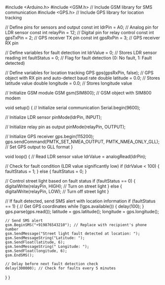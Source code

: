 #include <Arduino.h>
#include <GSM.h> // Include GSM library for SMS communication
#include <GPS.h> // Include GPS library for location tracking

// Define pins for sensors and output
const int ldrPin = A0; // Analog pin for LDR sensor
const int relayPin = 12; // Digital pin for relay control
const int gpsTxPin = 2; // GPS receiver TX pin
const int gpsRxPin = 3; // GPS receiver RX pin

// Define variables for fault detection
int ldrValue = 0; // Stores LDR sensor reading
int faultStatus = 0; // Flag for fault detection (0: No fault, 1: Fault detected)

// Define variables for location tracking
GPS gps(gpsRxPin, false); // GPS object with RX pin and auto-detect baud rate
double latitude = 0.0; // Stores latitude value
double longitude = 0.0; // Stores longitude value

// Initialize GSM module
GSM gsm(SIM800); // GSM object with SIM800 modem

void setup() {
  // Initialize serial communication
  Serial.begin(9600);

  // Initialize LDR sensor
  pinMode(ldrPin, INPUT);

  // Initialize relay pin as output
  pinMode(relayPin, OUTPUT);

  // Initialize GPS receiver
  gps.begin(115200);
  gps.sendCommand(PMTK_SET_NMEA_OUTPUT, PMTK_NMEA_ONLY_GLL); // Set GPS output to GLL format
}

void loop() {
  // Read LDR sensor value
  ldrValue = analogRead(ldrPin);

  // Check for fault condition (LDR value significantly low)
  if (ldrValue < 100) {
    faultStatus = 1;
  } else {
    faultStatus = 0;
  }

  // Control street light based on fault status
  if (faultStatus == 0) {
    digitalWrite(relayPin, HIGH); // Turn on street light
  } else {
    digitalWrite(relayPin, LOW); // Turn off street light
  }

  // If fault detected, send SMS alert with location information
  if (faultStatus == 1) {
    // Get GPS coordinates
    while (!gps.available()) {
      delay(100);
    }
    gps.parse(gps.read());
    latitude = gps.latitude();
    longitude = gps.longitude();

    // Send SMS alert
    gsm.BeginSMS("+919876543210"); // Replace with recipient's phone number
    gsm.SendMessage("Street light fault detected at location: ");
    gsm.SendMessageString("Latitude: ");
    gsm.SendFloat(latitude, 6);
    gsm.SendMessageString(" Longitude: ");
    gsm.SendFloat(longitude, 6);
    gsm.EndSMS();

    // Delay before next fault detection check
    delay(300000); // Check for faults every 5 minutes
  }
}
